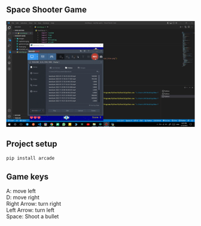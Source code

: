## Space Shooter Game
<img src="images/starship.gif">

## Project setup
```
pip install arcade
```

## Game keys
A: move left<br />
D: move right<br />
Right Arrow: turn right<br />
Left Arrow: turn left<br />
Space: Shoot a bullet<br />

